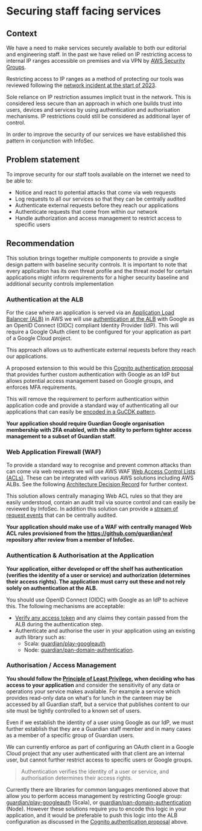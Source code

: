 # Securing staff facing services

## Context 

We have a need to make services securely available to both our editorial and engineering staff. In the past we have relied on IP restricting access to internal IP ranges accessible on premises and via VPN by [AWS Security Groups](https://docs.aws.amazon.com/managedservices/latest/userguide/about-security-groups.html).

Restricting access to IP ranges as a method of protecting our tools was reviewed following the [network incident at the start of 2023](https://www.theguardian.com/media/2022/dec/21/guardian-hit-by-serious-it-incident-believed-to-be-ransomware-attack). 

Sole reliance on IP restriction assumes implicit trust in the network. This is considered less secure than an approach in which one builds trust into users, devices and services by using authentication and authorisation mechanisms. IP restrictions could still be considered as additional layer of control.

In order to improve the security of our services we have established this pattern in conjunction with InfoSec.

## Problem statement

To improve security for our staff tools available on the internet we need to be able to: 

- Notice and react to potential attacks that come via web requests
- Log requests to all our services so that they can be centrally audited
- Authenticate external requests before they reach our applications
- Authenticate requests that come from within our network
- Handle authorization and access management to restrict access to specific users

## Recommendation

This solution brings together multiple components to provide a single design pattern with baseline security controls. It is important to note that every applicaiton has its own threat profile and the threat model for certain applications might inform requirements for a higher security baseline and additional security controls implementation

### Authentication at the ALB

For the case where an application is served via an [Application Load Balancer (ALB)](https://docs.aws.amazon.com/elasticloadbalancing/latest/application/introduction.html) in AWS we will use [authentication at the ALB](https://docs.aws.amazon.com/elasticloadbalancing/latest/application/listener-authenticate-users.html) with Google as an OpenID Connect (OIDC) compliant Identity Provider (IdP). This will require a Google OAuth client to be configured for your application as part of a Google Cloud project. 

This approach allows us to authenticate external requests before they reach our applications.

A proposed extension to this would be this [Cognito authentication proposal](https://docs.google.com/document/d/1bEyL_Hn7DRs7XNyhvjvDK0PGXRzxgFzCbMcnaVyXbA0/edit#heading=h.nchxv8vlw2w5) that provides further custom authentication with Google as an IdP but allows potential access management based on Google groups, and enforces MFA requirements. 

This will remove the requirement to perform authentication within application code and provide a standard way of authenticating all our applications that can easily be [encoded in a GuCDK pattern](https://docs.google.com/document/d/1SfvjNRIzv1bNYRho7s5i_YZv6YyWadp4j9rNOqvpnJg/edit#heading=h.812bucjdpfq7).

**Your application should require Guardian Google organisation membership with 2FA enabled, with the ability to perform tighter access management to a subset of Guardian staff.**

### Web Application Firewall (WAF)

To provide a standard way to recognise and prevent common attacks than can come via web requests we will use AWS WAF [Web Access Control Lists (ACLs)](https://docs.aws.amazon.com/waf/latest/developerguide/web-acl.html). These can be integrated with various AWS solutions including AWS ALBs. See the following [Architecture Decision Record](https://github.com/guardian/waf/blob/main/adr/waf-management.md) for further context.

This solution allows centrally managing Web ACL rules so that they are easily understood, contain an audit trail via source control and can easily be reviewed by InfoSec. In addition this solution can provide a [stream of request events](https://github.com/guardian/waf/blob/bd6fa3a45e9b1892b6207cdd6e8fff27930ca40a/lib/primary-waf.ts#L62) that can be centrally audited.

**Your application should make use of a WAF with centrally managed Web ACL rules provisioned from the https://github.com/guardian/waf repository after review from a member of InfoSec.**

### Authentication & Authorisation at the Application

**Your application, either developed or off the shelf has authentication (verifies the identity of a user or service) and authorization (determines their access rights). The application must carry out these and not rely solely on authentication at the ALB.**

You should use OpenID Connect (OIDC) with Google as an IdP to achieve this. The following mechanisms are acceptable:

- [Verify any access token](https://docs.aws.amazon.com/cognito/latest/developerguide/amazon-cognito-user-pools-using-tokens-verifying-a-jwt.html) and any claims they contain passed from the ALB during the authentication step.
- Authenticate and authorise the user in your application using an existing auth library such as:
  - Scala: [guardian/play-googleauth](https://github.com/guardian/play-googleauth)
  - Node: [guardian/pan-domain-authentication](https://github.com/guardian/pan-domain-authentication/#to-verify-login-in-nodejs). 

### Authorisation / Access Management

**You should follow the [Principle of Least Privilege](https://en.wikipedia.org/wiki/Principle_of_least_privilege), when deciding who has access to your application** and consider the sensitivity of any data or operations your service makes available. For example a service which provides read-only data on what's for lunch in the canteen may be accessed by all Guardian staff, but a service that publishes content to our site must be tightly controlled to a known set of users.

Even if we establish the identity of a user using Google as our IdP, we must further establish that they are a Guardian staff member and in many cases as a member of a specific group of Guardian users.

We can currently enforce as part of configuring an OAuth client in a Google Cloud project that any user authenticated with that client are an internal user, but cannot further restrict access to specific users or Google groups.

> Authentication verifies the identity of a user or service, and authorisation determines their access rights.

Currently there are libraries for common languages mentioned above that allow you to perform access management by restricting Google group: [guardian/play-googleauth](https://github.com/guardian/play-googleauth) (Scala), or [guardian/pan-domain-authentication](https://github.com/guardian/pan-domain-authentication/#to-verify-login-in-nodejs) (Node).  However these solutions require you to encode this logic in your application, and it would be preferable to push this logic into the ALB configuration as discussed in the [Cognito authentication proposal](https://docs.google.com/document/d/1bEyL_Hn7DRs7XNyhvjvDK0PGXRzxgFzCbMcnaVyXbA0/edit#heading=h.nchxv8vlw2w5) above.




